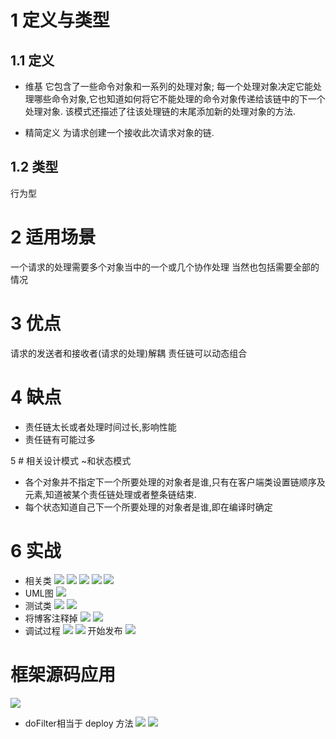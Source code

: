 # 1 定义与类型
## 1.1 定义
- 维基
它包含了一些命令对象和一系列的处理对象;
每一个处理对象决定它能处理哪些命令对象,它也知道如何将它不能处理的命令对象传递给该链中的下一个处理对象.
该模式还描述了往该处理链的末尾添加新的处理对象的方法.

- 精简定义
为请求创建一个接收此次请求对象的链.

## 1.2 类型
行为型

# 2 适用场景
一个请求的处理需要多个对象当中的一个或几个协作处理
当然也包括需要全部的情况

# 3 优点
请求的发送者和接收者(请求的处理)解耦
责任链可以动态组合


# 4 缺点
- 责任链太长或者处理时间过长,影响性能
- 责任链有可能过多

5 # 相关设计模式
~和状态模式
- 各个对象并不指定下一个所要处理的对象者是谁,只有在客户端类设置链顺序及元素,知道被某个责任链处理或者整条链结束.
- 每个状态知道自己下一个所要处理的对象者是谁,即在编译时确定

# 6 实战
- 相关类
![](https://upload-images.jianshu.io/upload_images/4685968-5f61ab5ed1db8c31.png?imageMogr2/auto-orient/strip%7CimageView2/2/w/1240)
![](https://upload-images.jianshu.io/upload_images/4685968-b4ac47bf8102362c.png?imageMogr2/auto-orient/strip%7CimageView2/2/w/1240)
![](https://upload-images.jianshu.io/upload_images/4685968-3885c81df1ebbae4.png?imageMogr2/auto-orient/strip%7CimageView2/2/w/1240)
![](https://upload-images.jianshu.io/upload_images/4685968-a34d00e17af71a0a.png?imageMogr2/auto-orient/strip%7CimageView2/2/w/1240)
![](https://upload-images.jianshu.io/upload_images/4685968-b950249ca12d3c7e.png?imageMogr2/auto-orient/strip%7CimageView2/2/w/1240)
- UML图
![](https://upload-images.jianshu.io/upload_images/4685968-ab22fc917646f57a.png?imageMogr2/auto-orient/strip%7CimageView2/2/w/1240)
- 测试类
![](https://upload-images.jianshu.io/upload_images/4685968-1a5b383f7f2bf188.png?imageMogr2/auto-orient/strip%7CimageView2/2/w/1240)
![](https://upload-images.jianshu.io/upload_images/4685968-535359f026338231.png?imageMogr2/auto-orient/strip%7CimageView2/2/w/1240)
- 将博客注释掉
![](https://upload-images.jianshu.io/upload_images/4685968-5fb4c20bf2895c6e.png?imageMogr2/auto-orient/strip%7CimageView2/2/w/1240)
![](https://upload-images.jianshu.io/upload_images/4685968-536d32e80b910927.png?imageMogr2/auto-orient/strip%7CimageView2/2/w/1240)
- 调试过程
![](https://upload-images.jianshu.io/upload_images/4685968-fe1fce0b021fd204.png?imageMogr2/auto-orient/strip%7CimageView2/2/w/1240)
![](https://upload-images.jianshu.io/upload_images/4685968-f5f7e9ee7d87c866.png?imageMogr2/auto-orient/strip%7CimageView2/2/w/1240)
开始发布
![](https://upload-images.jianshu.io/upload_images/4685968-8cbf04eb02013d8e.png?imageMogr2/auto-orient/strip%7CimageView2/2/w/1240)

# 框架源码应用
![](https://upload-images.jianshu.io/upload_images/4685968-0891c4661445243c.png?imageMogr2/auto-orient/strip%7CimageView2/2/w/1240)
- doFilter相当于 deploy 方法
![](https://upload-images.jianshu.io/upload_images/4685968-dbb26c1e36a5cb1f.png?imageMogr2/auto-orient/strip%7CimageView2/2/w/1240)
![](https://upload-images.jianshu.io/upload_images/4685968-6506748536cee1ad.png?imageMogr2/auto-orient/strip%7CimageView2/2/w/1240)